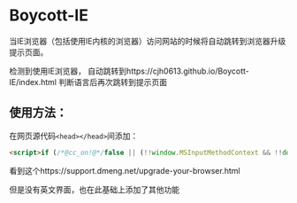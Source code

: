 # Boycott-IE
当IE浏览器（包括使用IE内核的浏览器）访问网站的时候将自动跳转到浏览器升级提示页面。

检测到使用IE浏览器，
自动跳转到https://cjh0613.github.io/Boycott-IE/index.html
判断语言后再次跳转到提示页面

## 使用方法：

在网页源代码`<head></head>`间添加：
```html
<script>if (/*@cc_on!@*/false || (!!window.MSInputMethodContext && !!document.documentMode)){window.location.href="https://cjh0613.github.io/Boycott-IE/index.html";}</script>
```

 看到这个https://support.dmeng.net/upgrade-your-browser.html
 
 但是没有英文界面，也在此基础上添加了其他功能
